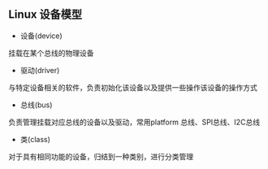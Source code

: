 <!--
 * @Description: 
 * @Version: 1.0
 * @Author: DaLao
 * @Email: dalao_li@163.com
 * @Date: 2021-09-09 21:16:50
 * @LastEditors: DaLao
 * @LastEditTime: 2021-09-10 11:15:16
-->

## Linux 设备模型

- 设备(device)

挂载在某个总线的物理设备

- 驱动(driver)

与特定设备相关的软件，负责初始化该设备以及提供一些操作该设备的操作方式

- 总线(bus)

负责管理挂载对应总线的设备以及驱动，常用platform 总线、SPI总线、I2C总线

- 类(class)

对于具有相同功能的设备，归结到一种类别，进行分类管理